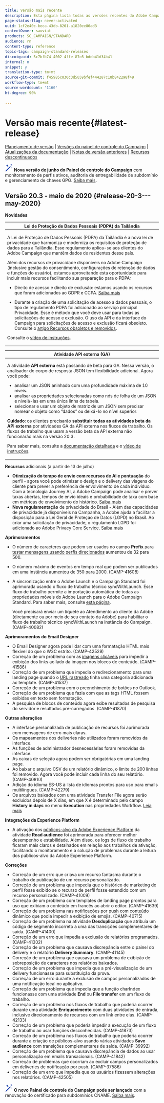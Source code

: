 ```yaml
---
title: Versão mais recente
description: Esta página lista todas as versões recentes do Adobe Campaign Standard.
page-status-flag: never-activated
uuid: 1cf2e40c-beca-43db-8261-a1820ee86ad3
contentOwner: sauviat
products: SG_CAMPAIGN/STANDARD
audience: rn
content-type: reference
topic-tags: campaign-standard-releases
discoiquuid: 5c7bfb74-4002-4ffe-87e8-bddb41d34b41
internal: n
snippet: y
translation-type: tm+mt
source-git-commit: f45985c030c3d5059bfef444287c10b842298f49
workflow-type: tm+mt
source-wordcount: '1160'
ht-degree: 90%

---
```



# Versão mais recente{#latest-release}

[Planejamento de versão](../../rn/using/release-planning.md) | [Versões do painel de controle do Campaign](https://docs.adobe.com/content/help/pt-BR/control-panel/using/release-notes.html) | [Atualizações da documentação](../../rn/using/documentation-updates.md) | [Notas de versão anteriores](../../rn/using/release-notes-2020.md) | [Recursos descontinuados](../../rn/using/deprecated-features.md)

![](assets/do-not-localize/cp-icon.png) **Nova versão de junho do Painel de controle do Campaign** com monitoramento de perfis ativos, auditoria de entregabilidade de subdomínio e gerenciamento de chaves GPG. [Saiba mais](https://docs.adobe.com/content/help/pt-BR/control-panel/using/release-notes.html).

## Versão 20.3 - maio de 2020 {#release-20-3---may-2020}

**Novidades**

<table> 
<thead> 
<tr> 
<th> <strong>Lei de Proteção de Dados Pessoais (PDPA) da Tailândia</strong><br /> </th> 
</tr> 
</thead> 
<tbody> 
<tr> 
<td> <p>A Lei de Proteção de Dados Pessoais (PDPA) da Tailândia é a nova lei de privacidade que harmoniza e moderniza os requisitos de proteção de dados para a Tailândia. Esse regulamento aplica-se aos clientes do Adobe Campaign que mantêm dados de residentes desse país.</p>
<p>Além dos recursos de privacidade disponíveis no Adobe Campaign (inclusive gestão do consentimento, configurações de retenção de dados e funções do usuário), estamos aproveitando esta oportunidade para incluir mais recursos facilitando sua preparação para o PDPA:</p>
<ul>
<li>Direito de acesso e direito de exclusão: estamos usando os recursos que foram adicionados ao GDPR e CCPA. <a href="https://helpx.adobe.com/content/help/br/campaign/kb/acs-privacy.html#righttoaccess">Saiba mais</a> </li>
<li><p>Durante a criação de uma solicitação de acesso a dados pessoais, o tipo de regulamento PDPA foi adicionado ao serviço principal Privacidade. Esse é método que você deve usar para todas as solicitações de acesso e exclusão. O uso da API e da interface do Campaign para solicitações de acesso e exclusão ficará obsoleto.  Consulte o <a href="../../rn/using/deprecated-features.md">artigo Recursos obsoletos e removidos</a>.</p></li>
</ul>
<p>Consulte o <a href="https://docs.adobe.com/content/help/pt-BR/campaign-standard-learn/tutorials/privacy/privacy-overview.translate.html">vídeo de instruções</a>.</p>
</td> 
</tr> 
</tbody> 
</table>

<table> 
<thead> 
<tr> 
<th> <strong>Atividade API externa (GA)</strong><br /> </th> 
</tr> 
</thead> 
<tbody> 
<tr> 
  <td> <p>A atividade <strong>API externa</strong> está passando de beta para GA. Nessa versão, o analisador do corpo de resposta JSON tem flexibilidade adicional. Agora você pode:</p>
<ul>
<li>analisar um JSON aninhado com uma profundidade máxima de 10 níveis. </li>
<li>analisar as propriedades selecionadas como nós de folha de um JSON e nivelá-las em uma única linha de tabela.</li>
<li>selecionar e usar um objeto de matriz de um JSON sem precisar nomear o objeto como “dados” ou deixá-lo no nível superior.</li>
</ul>
<p><strong>Cuidado:</strong> os clientes precisarão <strong>substituir todas as atividades beta da API externa</strong> por atividades GA da API externa nos fluxos de trabalho.  Os fluxos de trabalho que usam a versão beta da API externa não funcionarão mais na versão 20.3.</p>
<p>Para saber mais, consulte a <a href="../../automating/using/external-api.md">documentação detalhada</a> e o <a href="https://docs.adobe.com/content/help/pt-BR/campaign-standard-learn/tutorials/managing-processes-and-data/data-management-activities/external-api-activity.translate.html">vídeo de instruções</a>.</p>
</td> 
</tr> 
</tbody> 
</table>

**Recursos** adicionais (a partir de 13 de julho)

* **Otimização do tempo de envio com recursos de AI e pontuação** do perfil - agora você pode otimizar o design e o delivery das viagens do cliente para prever a preferência de envolvimento de cada indivíduo. Com a tecnologia Journey AI, a Adobe Campaign pode analisar e prever taxas abertas, tempos de envio ideais e probabilidade de taxa com base em métricas de envolvimento do histórico. [Saiba mais](../../sending/using/predictive.md)
* **Nova regulamentação** de privacidade do Brasil - Além das capacidades de privacidade já disponíveis na Campanha, a Adobe ajuda a facilitar a disposição para a Lei Geral de Proteçao de Datos (LGPD) no Brasil. Ao criar uma solicitação de privacidade, o regulamento LGPD foi adicionado ao Adobe Privacy Core Service. [Saiba mais](https://helpx.adobe.com/br/campaign/kb/campaign-privacy-overview.html)

**Aprimoramentos**

* O número de caracteres que podem ser usados no campo **Prefix** para [testar mensagens usando perfis direcionados](../../sending/using/testing-messages-using-target.md) aumentou de 32 para 500.
* O número máximo de eventos em tempo real que podem ser publicados em uma instância aumentou de 350 para 2000. (CAMP-41608)
* A sincronização entre o Adobe Launch e o Campaign Standard foi aprimorada usando o fluxo de trabalho técnico syncWithLaunch. Esse fluxo de trabalho permite a importação automática de todas as propriedades móveis do Adobe Launch para o Adobe Campaign Standard. Para saber mais, consulte [esta página](../../administration/using/technical-workflows.md).

   Você precisará enviar um tíquete ao Atendimento ao cliente da Adobe (diretamente ou por meio de seu contato da Adobe) para habilitar o fluxo de trabalho técnico syncWithLaunch na instância do Campaign. (CAMP-40082)

**Aprimoramentos do Email Designer**

* O Email Designer agora pode lidar com uma formatação HTML mais flexível do que o W3C estrito. (CAMP-42529)
* Correção de um problema com as [imagens clicáveis](../../designing/using/links.md#inserting-a-link) para impedir a exibição dos links ao lado da imagem nos blocos de conteúdo. (CAMP-41586)
* Correção de um problema que impedia o redirecionamento para uma landing page quando o [URL rastreado](../../designing/using/links.md#about-tracked-urls) tinha uma categoria adicionada ao template. (CAMP-41537)
* Correção de um problema com o preenchimento de botões no Outlook.
* Correção de um problema que fazia com que as tags HTML fossem exibidas em texto sem formatação.
* A pesquisa de blocos de conteúdo agora exibe resultados de pesquisa do servidor e resultados pré-carregados. (CAMP-41870)

**Outras alterações**

* A interface personalizada de publicação de recursos foi aprimorada com mensagens de erro mais claras.
* Os mapeamentos dos deliveries não utilizados foram removidos da interface.
* As funções de administrador desnecessárias foram removidas da interface.
* As caixas de seleção agora podem ser obrigatórias em uma landing page.
* Ao baixar o arquivo CSV de um relatório dinâmico, o limite de 200 linhas foi removido. Agora você pode incluir cada linha do seu relatório. (CAMP-40810)
* Adição do idioma ES-US à lista de idiomas prontos para uso para emails multilíngues. (CAMP-42279)
* Os arquivos baixados com uma atividade Transfer File agora serão excluídos depois de X dias, em que X é determinado pelo campo **History in days** no menu **Execution** nas propriedades Workflow. [Leia mais](../../automating/using/managing-execution-options.md)

**Integrações da Experience Platform**

* A ativação dos [públicos-alvo da Adobe Experience Platform](../../automating/using/aep-targeting-audiences.md) da atividade **Read audience** foi aprimorada para oferecer melhor desempenho e estabilidade. Além disso, os logs de fluxo de trabalho ficaram mais claros e detalhados em relação aos trabalhos de ativação, facilitando o monitoramento e a solução de problemas durante a leitura dos públicos-alvo da Adobe Experience Platform.

**Correções**

* Correção de um erro que criava um recurso fantasma durante o trabalho de publicação de um recurso personalizado.
* Correção de um problema que impedia que o histórico de marketing do perfil fosse exibido se o recurso de perfil fosse estendido com um recurso personalizado. (CAMP-41009)
* Correção de um problema com templates de landing page prontos para uso que exibiam o conteúdo em francês ao abrir o editor. (CAMP-41639)
* Correção de um problema nas notificações por push com conteúdo dinâmico que podia impedir a exibição de emojis. (CAMP-40715)
* Correção de um problema na atividade **Desduplicação** que atribuía um código de segmento incorreto a uma das transições complementares de saída. (CAMP-41400)
* Correção de um erro que impedia a exclusão de relatórios programados. (CAMP-41302)
* Correção de um problema que causava discrepância entre o painel do delivery e o relatório **Delivery Summary**. (CAMP-41145)
* Correção de um problema que causava um problema de exibição de sobreposição de caracteres nos relatórios baixados.
* Correção de um problema que impedia que a pré-visualização de um delivery funcionasse para substituição da prova.
* Correção de um erro durante a exclusão de campos personalizados de uma notificação local no aplicativo.
* Correção de um problema que impedia que a função charIndex funcionasse com uma atividade **End** ou **File transfer** em um fluxo de trabalho.
* Correção de um problema nos fluxos de trabalho que poderia ocorrer durante uma atividade **Enriquecimento** com duas atividades de entrada, inclusive direcionamento de recursos com um link entre elas. (CAMP-42133)
* Correção de um problema que poderia impedir a execução de um fluxo de trabalho ao usar funções desconhecidas. (CAMP-41873)
* Correção de um problema nos fluxos de trabalho que poderia ocorrer durante a criação de públicos-alvo usando várias atividades **Save audience** com transições complementares de saída. (CAMP-39992)
* Correção de um problema que causava discrepância de dados ao usar personalização em emails transacionais. (CAMP-41842)
* Correção de problemas que ocorriam ao excluir campos personalizados em deliveries de notificação por push. (CAMP-37586)
* Correção de um erro que impedia que os usuários fizessem alterações nos relatórios. (CAMP-42505)


![](assets/do-not-localize/cp-icon.png) **O novo Painel de controle do Campaign pode ser lançado** com a renovação do certificado para subdomínios CNAME. [Saiba mais](https://docs.adobe.com/content/help/pt-BR/control-panel/using/release-notes.html).
